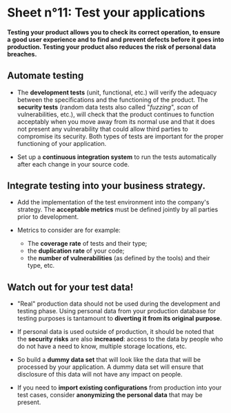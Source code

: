 # Sheet n°11: Test your applications

#### Testing your product allows you to check its correct operation, to ensure a good user experience and to find and prevent defects before it goes into production. Testing your product also reduces the risk of personal data breaches.

## Automate testing

* The **development tests** (unit, functional, etc.) will verify the adequacy between the specifications and the functioning of the product. The **security tests** (random data tests also called "_fuzzing_", _scan_ of vulnerabilities, etc.), will check that the product continues to function acceptably when you move away from its normal use and that it does not present any vulnerability that could allow third parties to compromise its security. Both types of tests are important for the proper functioning of your application.

* Set up a **continuous integration system** to run the tests automatically after each change in your source code.

## Integrate testing into your business strategy.

* Add the implementation of the test environment into the company's strategy. The **acceptable metrics** must be defined jointly by all parties prior to development.

* Metrics to consider are for example:

    * The **coverage rate** of tests and their type;
    * the **duplication rate** of your code;
    * the **number of vulnerabilities** (as defined by the tools) and their type, etc.

## Watch out for your test data!

* "Real" production data should not be used during the development and testing phase. Using personal data from your production database for testing purposes is tantamount to **diverting it from its original purpose**.

* If personal data is used outside of production, it should be noted that the **security risks** are also **increased**: access to the data by people who do not have a need to know, multiple storage locations, etc.

* So build a **dummy data set** that will look like the data that will be processed by your application. A dummy data set will ensure that disclosure of this data will not have any impact on people.

* If you need to **import existing configurations** from production into your test cases, consider **anonymizing the personal data** that may be present.
